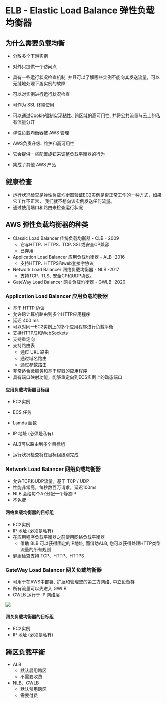 # ELB - Elastic Load Balance 弹性负载均衡器

## 为什么需要负载均衡

- 分散多个下游实例
- 对外只提供一个访问点
- 具有一些运行状况检查机制, 并且可以了解哪些实例不能向其发送流量，可以无缝地处理下游实例的故障
- 可以对实例进行运行状况检查
- 可作为 SSL 终端使用
- 可以通过Cookie强制实现粘性､ 跨区域的高可用性, 并将公共流量与云上的私有流量分开

- 弹性负载均衡器被 AWS 管理
- AWS负责升级､ 维护和高可用性
- 它会提供一些配置旋钮来调整负载平衡器的行为
- 集成了其他 AWS 产品

## 健康检查

- 运行状况检查是弹性负载均衡器验证EC2实例是否正常工作的一种方式，如果它工作不正常， 我们就不想向该实例发送任何流量｡
- 通过使用端口和路由来检查运行状况

## AWS 弹性负载均衡器的种类

- Classic Load Balancer 传统负载均衡器 - CLB - 2009
	- 它与HTTP､ HTTPS､ TCP､SSL或安全CP兼容
	- 已弃用
- Application Load Balancer 应用负载均衡器 - ALB -2016
	- 支持HTTP､ HTTPS和web套接字协议
- Network Load Balancer 网络负载均衡器 - NLB -2017
	- 支持TCP､ TLS､ 安全CP和UDP协议｡
- GateWay Load Balancer 网关负载均衡器 - GWLB -2020


### Application Load Balancer  应用负载均衡器 

- 基于 HTTP 协议
- 允许跨计算机路由到多个HTTP应用程序
- 延迟 400 ms
- 可以对同一EC2实例上的多个应用程序进行负载平衡
- 支持HTTP/2和WebSockets
- 支持重定向
- 支持路由表
	- 通过 URL 路由
	- 通过域名路由
	- 通过参数路由
- 非常适合微服务和基于容器的应用程序
- 具有端口映射功能，能够重定向到ECS实例上的动态端口

#### 应用负载均衡器目标组

- EC2实例
- ECS 任务
- Lamda 函数
- IP 地址 (必须是私有)

- ALB可以路由到多个目标组
- 运行状况检查将在目标组级别完成


### Network Load Balancer 网络负载均衡器

- 允许TCP和UDP流量，基于 TCP / UDP
- 性能非常高，每秒数百万请求，延迟100ms
- NLB 会给每个AZ分配一个静态IP
- 不免费

#### 网络负载均衡器的目标组

- EC2实例
- IP 地址 (必须是私有)
- 在应用程序负载平衡器之前使用网络负载平衡器
	- 借助 BLB 可以获得固定的IP地址, 而借助ALB, 您可以获得处理HTTP类型流量的所有规则
- 健康检查支持 TCP、HTTP、HTTPS


### GateWay Load Balancer 网关负载均衡器

- 可用于在AWS中部署､ 扩展和管理您的第三方网络､ 中立设备群
- 所有流量可以先进入 GWLB
- GWLB 运行于 IP 网络层

![](https://mynoteimage.oss-cn-beijing.aliyuncs.com/2023-05-12-031737.png)

#### 网关负载均衡器的目标组

- EC2实例
- IP 地址 (必须是私有)

## 跨区负载平衡

- ALB
	- 默认启用跨区
	- 不需要收费
- NLB、GWLB
	- 默认禁用跨区
	- 需要付费